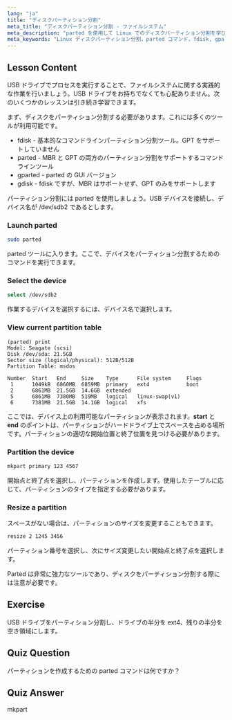 ```yaml
---
lang: "ja"
title: "ディスクパーティション分割"
meta_title: "ディスクパーティション分割 - ファイルシステム"
meta_description: "parted を使用して Linux でのディスクパーティション分割を学びましょう。ディスクのパーティション分割、選択、表示、サイズ変更の方法を理解します。この初心者向けのガイドで始めましょう！"
meta_keywords: "Linux ディスクパーティション分割，parted コマンド，fdisk, gparted, Linux チュートリアル，初心者向け Linux, ディスク管理，Linux ガイド"
---
```


## Lesson Content

USB ドライブでプロセスを実行することで、ファイルシステムに関する実践的な作業を行いましょう。USB ドライブをお持ちでなくても心配ありません。次のいくつかのレッスンは引き続き学習できます。

まず、ディスクをパーティション分割する必要があります。これには多くのツールが利用可能です。

- fdisk - 基本的なコマンドラインパーティション分割ツール。GPT をサポートしていません
- parted - MBR と GPT の両方のパーティション分割をサポートするコマンドラインツール
- gparted - parted の GUI バージョン
- gdisk - fdisk ですが、MBR はサポートせず、GPT のみをサポートします

パーティション分割には parted を使用しましょう。USB デバイスを接続し、デバイス名が /dev/sdb2 であるとします。

### Launch parted

```bash
sudo parted
```

parted ツールに入ります。ここで、デバイスをパーティション分割するためのコマンドを実行できます。

### Select the device

```bash
select /dev/sdb2
```

作業するデバイスを選択するには、デバイス名で選択します。

### View current partition table

```plaintext
(parted) print
Model: Seagate (scsi)
Disk /dev/sda: 21.5GB
Sector size (logical/physical): 512B/512B
Partition Table: msdos

Number  Start   End     Size    Type      File system     Flags
 1      1049kB  6860MB  6859MB  primary   ext4            boot
 2      6861MB  21.5GB  14.6GB  extended
 5      6861MB  7380MB  519MB   logical   linux-swap(v1)
 6      7381MB  21.5GB  14.1GB  logical   xfs
```

ここでは、デバイス上の利用可能なパーティションが表示されます。**start** と **end** のポイントは、パーティションがハードドライブ上でスペースを占める場所です。パーティションの適切な開始位置と終了位置を見つける必要があります。

### Partition the device

```bash
mkpart primary 123 4567
```

開始点と終了点を選択し、パーティションを作成します。使用したテーブルに応じて、パーティションのタイプを指定する必要があります。

### Resize a partition

スペースがない場合は、パーティションのサイズを変更することもできます。

```bash
resize 2 1245 3456
```

パーティション番号を選択し、次にサイズ変更したい開始点と終了点を選択します。

Parted は非常に強力なツールであり、ディスクをパーティション分割する際には注意が必要です。

## Exercise

USB ドライブをパーティション分割し、ドライブの半分を ext4、残りの半分を空き領域にします。

## Quiz Question

パーティションを作成するための parted コマンドは何ですか？

## Quiz Answer

mkpart
